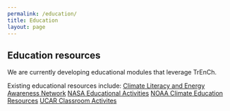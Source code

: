 ```yaml
---
permalink: /education/
title: Education
layout: page
---
```


Education resources
--------------------------------

We are currently developing educational modules that leverage TrEnCh.

Existing educational resources include:
[Climate Literacy and Energy Awareness Network](http://cleanet.org/)
[NASA Educational Activities](http://climate.nasa.gov/resources/education/)
[NOAA Climate Education Resources](http://www.noaa.gov/resource-collections/climate-change-impacts)
[UCAR Classroom Activites](http://scied.ucar.edu/activities)


